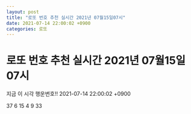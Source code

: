```yaml
---
layout: post
title: "로또 번호 추천 실시간 2021년 07월15일07시"
date: 2021-07-14 22:00:02 +0900
categories: 로또
---
```


# 로또 번호 추천 실시간 2021년 07월15일07시

지금 이 시각 행운번호!! 2021-07-14 22:00:02 +0900

 37  6  15  4  9  33 

